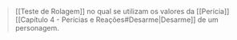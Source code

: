 > [[Teste de Rolagem]] no qual se utilizam os valores da [[Perícia]] [[Capítulo 4 - Perícias e Reações#Desarme|Desarme]] de um personagem.